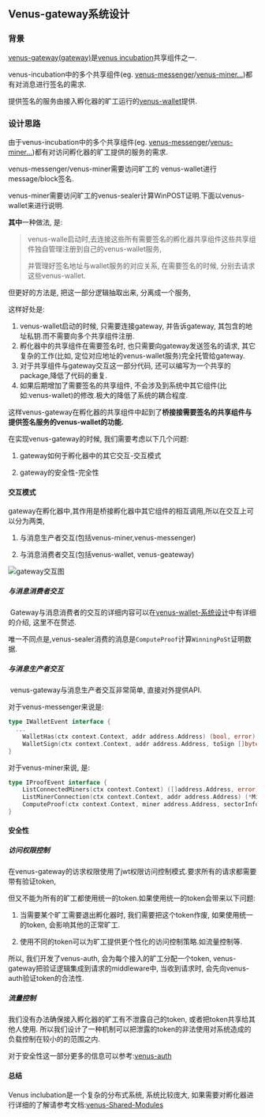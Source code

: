 ## Venus-gateway系统设计

### 背景

[venus-gateway(gateway)](https://github.com/ipfs-force-community/venus-gateway)是[venus incubation](https://filecoinfoundation.medium.com/introducing-the-filecoin-storage-provider-incubation-center-ea8743e18e)共享组件之一.

venus-incubation中的多个共享组件(eg. [venus-messenger](https://github.com/filecoin-project/venus-messager)/[venus-miner...](https://github.com/filecoin-project/venus-miner))都有对消息进行签名的需求.

提供签名的服务由接入孵化器的旷工运行的[venus-wallet](https://github.com/filecoin-project/venus-wallet)提供.

### 设计思路

由于venus-incubation中的多个共享组件(eg. [venus-messenger](https://github.com/filecoin-project/venus-messager)/[venus-miner...](https://github.com/filecoin-project/venus-miner))都有对访问孵化器的旷工提供的服务的需求.

venus-messenger/venus-miner需要访问旷工的 venus-wallet进行message/block签名.

venus-miner需要访问旷工的venus-sealer计算WinPOST证明.下面以venus-wallet来进行说明.

**其中**一种做法, 是:

> venus-walle启动时,去连接这些所有需要签名的孵化器共享组件这些共享组件独自管理注册到自己的venus-wallet服务, 
>
> 并管理好签名地址与wallet服务的对应关系, 在需要签名的时候, 分别去请求这些venus-wallet.

但更好的方法是, 把这一部分逻辑抽取出来, 分离成一个服务,

这样好处是:

1. venus-wallet启动的时候, 只需要连接gateway, 并告诉gateway, 其包含的地址私钥.而不需要向多个共享组件注册.
2. 孵化器中的共享组件在需要签名时, 也只需要向gateway发送签名的请求, 其它复杂的工作(比如, 定位对应地址的venus-wallet服务)完全托管给gateway.
4. 对于共享组件与gateway交互这一部分代码, 还可以编写为一个共享的package,降低了代码的重复.
4. 如果后期增加了需要签名的共享组件, 不会涉及到系统中其它组件(比如:venus-wallet)的修改.极大的降低了系统的耦合程度.

这样venus-gateway在孵化器的共享组件中起到了**桥接接需要签名的共享组件与提供签名服务的venus-wallet的功能.**

在实现venus-gateway的时候, 我们需要考虑以下几个问题:

1. gateway如何于孵化器中的其它交互-交互模式

2. gateway的安全性-完全性


#### 交互模式

gateway在孵化器中,其作用是桥接孵化器中其它组件的相互调用,所以在交互上可以分为两类, 

1. 与消息生产者交互(包括venus-miner,venus-messenger)

2. 与消息消费者交互(包括venus-wallet, venus-geateway)

   

![gateway交互图](https://raw.githubusercontent.com/filecoin-project/venus-docs/master/docs/.vuepress/public/venus-gateway-system-design.png)



##### 与消息消费者交互

​	Gateway与消息消费者的交互的详细内容可以在[venus-wallet-系统设计](https://github.com/filecoin-project/venus-docs/blob/master/docs/zh/advanced/venus-wallet-architecture.md)中有详细的介绍, 这里不在赘述.

​	唯一不同点是,venus-sealer消费的消息是`ComputeProof`计算`WinningPoSt`证明数据.

##### 与消息生产者交互

​	venus-gateway与消息生产者交互非常简单, 直接对外提供API.

对于venus-messenger来说是:

```go
type IWalletEvent interface {
  ...
	WalletHas(ctx context.Context, addr address.Address) (bool, error)
	WalletSign(ctx context.Context, addr address.Address, toSign []byte, meta wallet.MsgMeta) (*crypto.Signature, error)
}
```

对于venus-miner来说, 是:

```go
type IProofEvent interface {
	ListConnectedMiners(ctx context.Context) ([]address.Address, error)
	ListMinerConnection(ctx context.Context, addr address.Address) (*MinerState, error)
	ComputeProof(ctx context.Context, miner address.Address, sectorInfos []proof5.SectorInfo, rand abi.PoStRandomness) ([]proof5.PoStProof, error)
}
```

#### 安全性

##### 访问权限控制
在venus-gateway的访求权限使用了jwt权限访问控制模式.要求所有的请求都需要带有验证token,

但又不能为所有的旷工都使用统一的token.如果使用统一的token会带来以下问题:

1. 当需要某个旷工需要退出孵化器时, 我们需要把这个token作废, 如果使用统一的token, 会影响其他的正常旷工.

2. 使用不同的token可以为旷工提供更个性化的访问控制策略.如流量控制等.

所以, 我们开发了venus-auth, 会为每个接入的旷工分配一个token, venus-gateway把验证逻辑集成到请求的middleware中, 当收到请求时, 会先向venus-auth验证token的合法性.

##### 流量控制

我们没有办法确保接入孵化器的旷工有不泄露自己的token, 或者把token共享给其他人使用.
所以我们设计了一种机制可以把泄露的token的非法使用对系统造成的负载控制在较小的的范围之内.

对于安全性这一部分更多的信息可以参考:[venus-auth]()


#### 总结

Venus inclubation是一个复杂的分布式系统, 系统比较庞大, 如果需要对孵化器进行详细的了解请参考文档:[venus-Shared-Modules](https://github.com/filecoin-project/venus-docs/blob/master/docs/guide/Using-venus-Shared-Modules.md)
